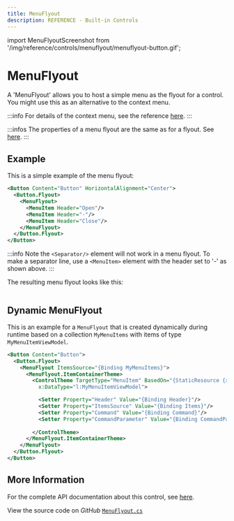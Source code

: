 ```yaml
---
title: MenuFlyout
description: REFERENCE - Built-in Controls
---
```


import MenuFlyoutScreenshot from '/img/reference/controls/menuflyout/menuflyout-button.gif';

# MenuFlyout

A 'MenuFlyout' allows you to host a simple menu as the flyout for a control. You might use this as an alternative to the context menu.

:::info
For details of the context menu, see the reference [here](./contextmenu).
:::

:::infos
The properties of a menu flyout are the same as for a flyout. See [here](flyouts).
:::

## Example

This is a simple example of the menu flyout:

```xml
<Button Content="Button" HorizontalAlignment="Center">
  <Button.Flyout>
    <MenuFlyout>
      <MenuItem Header="Open"/>
      <MenuItem Header="-"/>
      <MenuItem Header="Close"/>        
    </MenuFlyout>
  </Button.Flyout>
</Button>
```

:::info
Note the `<Separator/>` element will not work in a menu flyout. To make a separator line, use a `<MenuItem>` element with the header set to '-' as shown above.
:::

The resulting menu flyout looks like this:

<img src={MenuFlyoutScreenshot} alt="" />

## Dynamic MenuFlyout

This is an example for a `MenuFlyout` that is created dynamically during runtime based on a collection `MyMenuItems` with items of type `MyMenuItemViewModel`.

```xml
<Button Content="Button">
  <Button.Flyout>
    <MenuFlyout ItemsSource="{Binding MyMenuItems}">
      <MenuFlyout.ItemContainerTheme>
        <ControlTheme TargetType="MenuItem" BasedOn="{StaticResource {x:Type MenuItem}}" 
          x:DataType="l:MyMenuItemViewModel">

          <Setter Property="Header" Value="{Binding Header}"/>
          <Setter Property="ItemsSource" Value="{Binding Items}"/>
          <Setter Property="Command" Value="{Binding Command}"/>
          <Setter Property="CommandParameter" Value="{Binding CommandParameter}"/>
          
        </ControlTheme>
      </MenuFlyout.ItemContainerTheme>
    </MenuFlyout>
  </Button.Flyout>
</Button>
```

## More Information

For the complete API documentation about this control, see [here](http://reference.avaloniaui.net/api/Avalonia.Controls/MenuFlyout/).

View the source code on _GitHub_ [`MenuFlyout.cs`](https://github.com/AvaloniaUI/Avalonia/blob/master/src/Avalonia.Controls/Flyouts/MenuFlyout.cs)
